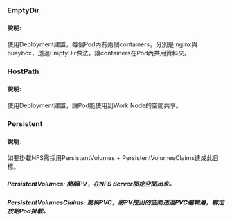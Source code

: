 ### EmptyDir
#### 說明:
使用Deployment建置，每個Pod內有兩個containers，分別是:nginx與busybox，透過EmptyDir做法，讓containers在Pod內共用資料夾。
### HostPath
#### 說明:
使用Deployment建置，讓Pod能使用到Work Node的空間共享。
### Persistent
#### 說明:
如要掛載NFS需採用PersistentVolumes + PersistentVolumesClaims達成此目標。
##### PersistentVolumes: 簡稱PV，在NFS Server那挖空間出來。
##### PersistentVolumesClaims: 簡稱PVC，將PV挖出的空間透過PVC邏輯層，綁定放給Pod掛載。
